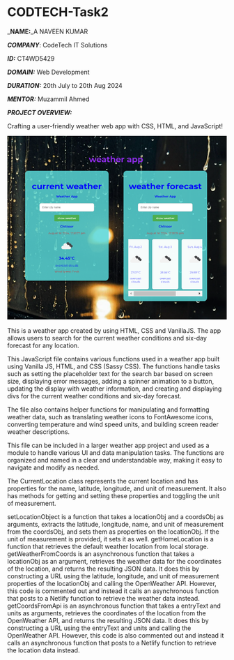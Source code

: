 # CODTECH-Task2

_**NAME:**_A NAVEEN KUMAR

_**COMPANY**_: CodeTech IT Solutions

_**ID:**_ CT4WD5429

_**DOMAIN:**_ Web Development

_**DURATION:**_ 20th July to 20th Aug 2024

_**MENTOR:**_ Muzammil Ahmed

_**PROJECT OVERVIEW:**_

Crafting a user-friendly weather web app with CSS, HTML, and JavaScript!

![image](https://github.com/naveen23451/CODTECH-Task2/blob/414df7d2a94d952fc0afbffb82ee4917565abf7a/task2.png)

This is a weather app created by using HTML, CSS and VanillaJS. The app allows users to search for the current weather conditions and six-day forecast for any location.

This JavaScript file contains various functions used in a weather app built using Vanilla JS, HTML, and CSS (Sassy CSS).
The functions handle tasks such as setting the placeholder text for the search bar based on screen size, displaying error messages, adding a spinner animation to a button, updating the display with weather information, and creating and displaying divs for the current weather conditions and six-day forecast.

The file also contains helper functions for manipulating and formatting weather data, such as translating weather icons to FontAwesome icons, converting temperature and wind speed units, and building screen reader weather descriptions.

This file can be included in a larger weather app project and used as a module to handle various UI and data manipulation tasks. The functions are organized and named in a clear and understandable way, making it easy to navigate and modify as needed.

The CurrentLocation class represents the current location and has properties for the name, latitude, longitude, and unit of measurement. It also has methods for getting and setting these properties and toggling the unit of measurement.

setLocationObject is a function that takes a locationObj and a coordsObj as arguments, extracts the latitude, longitude, name, and unit of measurement from the coordsObj, and sets them as properties on the locationObj. If the unit of measurement is provided, it sets it as well.
getHomeLocation is a function that retrieves the default weather location from local storage.
getWeatherFromCoords is an asynchronous function that takes a locationObj as an argument, retrieves the weather data for the coordinates of the location, and returns the resulting JSON data. It does this by constructing a URL using the latitude, longitude, and unit of measurement properties of the locationObj and calling the OpenWeather API. However, this code is commented out and instead it calls an asynchronous function that posts to a Netlify function to retrieve the weather data instead.
getCoordsFromApi is an asynchronous function that takes a entryText and units as arguments, retrieves the coordinates of the location from the OpenWeather API, and returns the resulting JSON data. It does this by constructing a URL using the entryText and units and calling the OpenWeather API. However, this code is also commented out and instead it calls an asynchronous function that posts to a Netlify function to retrieve the location data instead.
